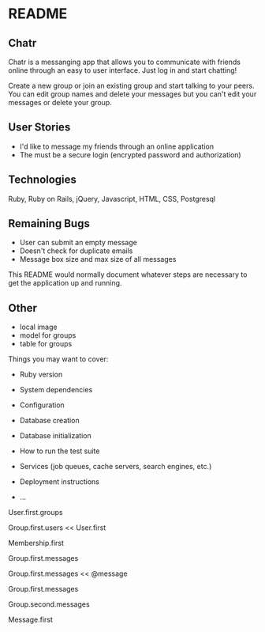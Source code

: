 # README

## Chatr

Chatr is a messanging app that allows you to communicate with friends online through an easy to user interface. Just log in and start chatting!

Create a new group or join an existing group and start talking to your peers. You can edit group names and delete your messages but you can't edit your messages or delete your group.

## User Stories
* I'd like to message my friends through an online application
* The must be a secure login (encrypted password and authorization)

## Technologies

Ruby, Ruby on Rails, jQuery, Javascript, HTML, CSS, Postgresql

## Remaining Bugs
* User can submit an empty message
* Doesn't check for duplicate emails
* Message box size and max size of all messages

This README would normally document whatever steps are necessary to get the
application up and running.

## Other
* local image
* model for groups
* table for groups


Things you may want to cover:

* Ruby version

* System dependencies

* Configuration

* Database creation

* Database initialization

* How to run the test suite

* Services (job queues, cache servers, search engines, etc.)

* Deployment instructions

* ...


User.first.groups

Group.first.users << User.first

Membership.first

Group.first.messages

Group.first.messages << @message

Group.first.messages

Group.second.messages

Message.first

